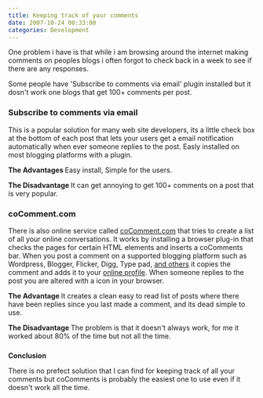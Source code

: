 ```yaml
---
title: Keeping track of your comments 
date: 2007-10-24 00:33:00
categories: Development
---
```

One problem i have is that while i am browsing around the internet making comments on peoples blogs i often forgot to check back in a week to see if there are any responses.

Some people have 'Subscribe to comments via email' plugin installed but it dosn't work one blogs that get 100+ comments per post.
<h3>Subscribe to comments via email</h3>
This is a popular solution for many web site developers, its a little check box at the bottom of each post that lets your users get a email notification automatically when ever someone replies to the post. Easly installed on most blogging platforms with a plugin.

<strong>The Advantages  </strong>
Easy install, Simple for the users.

<strong>The Disadvantage  </strong>
It can get annoying to get 100+ comments on a post that is very popular.
<h3>coComment.com</h3>
There is also online service called <a href="http://www.cocomment.com/">coComment.com</a> that tries to create a list of all your online conversations. It works by installing a browser plug-in that checks the pages for certain HTML elements and inserts a coComments bar. When you post a comment on a supported blogging platform such as Wordpress, Blogger, Flicker, Digg, Type pad, <a href="http://www.cocomment.com/supported">and others</a> it copies the comment and adds it to your <a href="http://www.cocomment.com/comments/funvill">online profile</a>. When someone replies to the post you are altered with a icon in your browser.

<strong>The Advantage
</strong>It creates a clean easy to read list of posts where there have been replies since you last made a comment, and its dead simple to use.

<strong>The Disadvantage </strong>
The problem is that it doesn't always work, for me it worked about 80% of the time but not all the time.
<h3></h3>
<strong>Conclusion</strong>

There is no prefect solution that I can find for keeping track of all your comments but coComments is probably the easiest one to use even if it doesn't work all the time.
